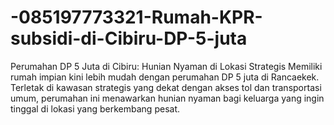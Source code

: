 # -085197773321-Rumah-KPR-subsidi-di-Cibiru-DP-5-juta
Perumahan DP 5 Juta di Cibiru: Hunian Nyaman di Lokasi Strategis  Memiliki rumah impian kini lebih mudah dengan perumahan DP 5 juta di Rancaekek. Terletak di kawasan strategis yang dekat dengan akses tol dan transportasi umum, perumahan ini menawarkan hunian nyaman bagi keluarga yang ingin tinggal di lokasi yang berkembang pesat.
